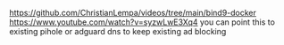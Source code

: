 https://github.com/ChristianLempa/videos/tree/main/bind9-docker
https://www.youtube.com/watch?v=syzwLwE3Xq4
you can point this to existing pihole or adguard dns to keep existing ad blocking